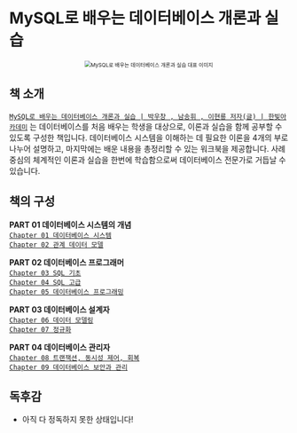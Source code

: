 # MySQL로 배우는 데이터베이스 개론과 실습


<div align="center">

<img src="https://contents.kyobobook.co.kr/sih/fit-in/458x0/pdt/9791156644576.jpg" alt="MySQL로 배우는 데이터베이스 개론과 실습 대표 이미지" style="zoom:67%;" />

</div>

## 책 소개

[`MySQL로 배우는 데이터베이스 개론과 실습 | 박우창 , 남송휘 , 이현룡 저자(글) | 한빛아카데미`](https://product.kyobobook.co.kr/detail/S000001743733) 는 데이터베이스를 처음 배우는 학생을 대상으로, 이론과 실습을 함께 공부할 수 있도록 구성한 책입니다. 데이터베이스 시스템을 이해하는 데 필요한 이론을 4개의 부로 나누어 설명하고, 마지막에는 배운 내용을 총정리할 수 있는 워크북을 제공합니다. 사례 중심의 체계적인 이론과 실습을 한번에 학습함으로써 데이터베이스 전문가로 거듭날 수 있습니다.



## 책의 구성
**PART 01 데이터베이스 시스템의 개념** </br>
[`Chapter 01 데이터베이스 시스템`](https://github.com/Limdae94/TILarchive/blob/main/books/IntroductionToDatabaseWithMySQL/part01/ch01.md) </br>
[`Chapter 02 관계 데이터 모델`](https://github.com/Limdae94/TILarchive/blob/main/books/IntroductionToDatabaseWithMySQL/part01/ch02.md)  </br>

**PART 02 데이터베이스 프로그래머** </br>
[`Chapter 03 SQL 기초`](https://github.com/Limdae94/TILarchive/blob/main/books/IntroductionToDatabaseWithMySQL/part02/ch03.md) </br>
[`Chapter 04 SQL 고급`]() </br>
[`Chapter 05 데이터베이스 프로그래밍`]() </br>

**PART 03 데이터베이스 설계자** </br>
[`Chapter 06 데이터 모델링`]() </br>
[`Chapter 07 정규화`]() </br>

**PART 04 데이터베이스 관리자** </br> 
[`Chapter 08 트랜잭션, 동시성 제어, 회복`]() </br>
[`Chapter 09 데이터베이스 보안과 관리`]() </br>

## 독후감

* 아직 다 정독하지 못한 상태입니다!













